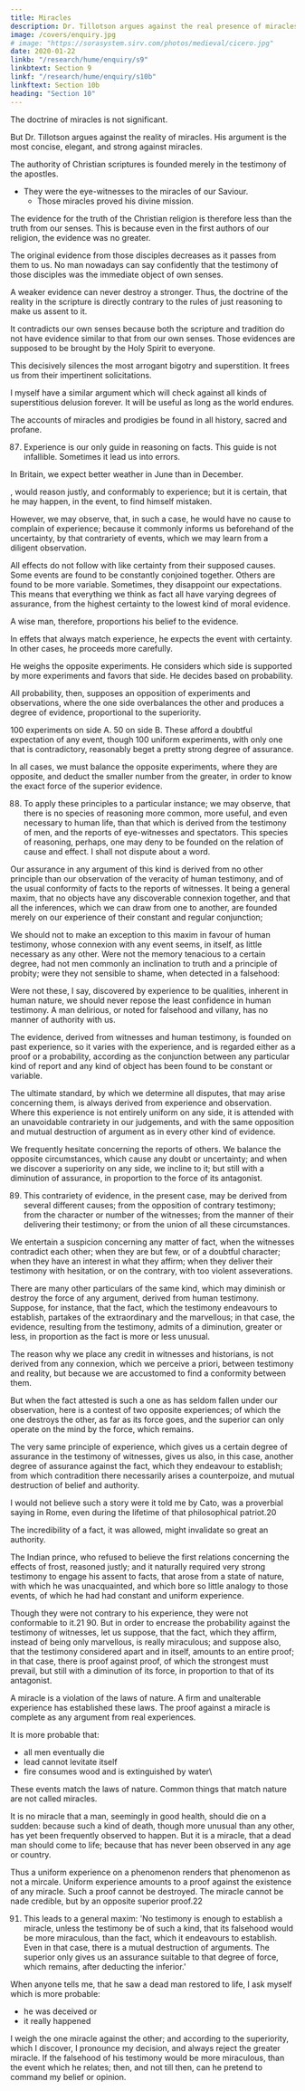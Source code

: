 ```yaml
---
title: Miracles
description: Dr. Tillotson argues against the real presence of miracles. His argument is the most concise, elegant, and strong against miracles
image: /covers/enquiry.jpg
# image: "https://sorasystem.sirv.com/photos/medieval/cicero.jpg"
date: 2020-01-22
linkb: "/research/hume/enquiry/s9"
linkbtext: Section 9
linkf: "/research/hume/enquiry/s10b"
linkftext: Section 10b
heading: "Section 10"
---
```


The doctrine of miracles is not significant.

But Dr. Tillotson argues against the reality of miracles. His argument is the most concise, elegant, and strong against miracles.

The authority of Christian scriptures is founded merely in the testimony of the apostles.
- They were the eye-witnesses to the miracles of our Saviour.
  - Those miracles proved his divine mission.

The evidence for the truth of the Christian religion is therefore less than the truth from our senses. This is because even in the first authors of our religion, the evidence was no greater.

The original evidence from those disciples decreases as it passes from them to us. No man nowadays can say confidently that the testimony of those disciples was the immediate object of own senses.

A weaker evidence can never destroy a stronger. Thus, the doctrine of the reality in the scripture is directly contrary to the rules of just reasoning to make us assent to it.

It contradicts our own senses because both the scripture and tradition do not have evidence similar to that from our own senses. Those evidences are supposed to be brought by the Holy Spirit to everyone.   <!-- when they are considered merely as external evidences, and are not brought home to every one's breast, by the immediate operation of the . -->

This decisively silences the most arrogant bigotry and superstition. It frees us from their impertinent solicitations. 

I myself have a similar argument which will check against all kinds of superstitious delusion forever. It will be useful as long as the world endures. 

The accounts of miracles and prodigies be found in all history, sacred and profane. 


87. Experience is our only guide in reasoning on facts. This guide is not infallible. Sometimes it lead us into errors. 

In Britain, we expect better weather in June than in December. 

, would reason justly, and conformably to experience; but it is certain, that he may happen, in the event, to find himself mistaken. 

However, we may observe, that, in such a case, he would have no cause to complain of experience; because it commonly informs us beforehand of the uncertainty, by that contrariety of events, which we may learn from a diligent observation. 


All effects do not follow with like certainty from their supposed causes. Some events are found to be  constantly conjoined together. Others are found to be more variable. Sometimes, they disappoint our expectations. This means that everything we think as fact all have varying degrees of assurance, from the highest certainty to the lowest kind of moral evidence. 

A wise man, therefore, proportions his belief to the evidence. 

In effets that always match experience, he expects the event with certainty. <!--  the last degree of assurance, and regards his past experience as a full proof of the future existence of that event. --> In other cases, he proceeds more carefully.

He weighs the opposite experiments. He considers which side is supported by more experiments and favors that side. He decides based on probability. 

All probability, then, supposes an opposition of experiments and observations, where the one side  overbalances the other and produces a degree of evidence, proportional to the superiority. 

100 experiments on side A. 50 on side B. These afford a doubtful expectation of any event, though 100  uniform experiments, with only one that is contradictory, reasonably beget a pretty strong degree of assurance. 

In all cases, we must balance the opposite experiments, where they are opposite, and deduct the smaller number from the greater, in order to know the exact force of the superior evidence. 

88. To apply these principles to a particular instance; we may observe, that there is no species of reasoning more common, more useful, and even necessary to human life, than that which is derived from the testimony of men, and the reports of eye-witnesses and spectators. This species of reasoning, perhaps, one may deny to be founded on the relation of cause and effect. I shall not dispute about a word. 

Our assurance in any argument of this kind is derived from no other principle than our observation of the veracity of human testimony, and of the usual conformity of facts to the reports of witnesses. It being a general maxim, that no objects have any discoverable connexion together, and that all the inferences, which we can draw from one to another, are founded merely on our experience of their constant and regular conjunction; 

We should not to make an exception to this maxim in favour of human testimony, whose connexion with any event seems, in itself, as little necessary as any other. Were not the memory tenacious to a certain degree, had not men commonly an inclination to truth and a principle of probity; were they not sensible to shame, when detected in a falsehood: 

Were not these, I say, discovered by experience to be qualities, inherent in human nature, we should never repose the least confidence in human testimony. A man delirious, or noted for falsehood and villany, has no manner of authority with us.

The evidence, derived from witnesses and human testimony, is founded on past experience, so it varies with the experience, and is regarded either as a proof or a probability, according as the conjunction between any particular kind of report and any kind of object has been found to be constant or variable.

<!-- There are a number of circumstances to be taken into consideration in all judgements of this kind; and  -->

The ultimate standard, by which we determine all disputes, that may arise concerning them, is always derived from experience and observation. Where this experience is not entirely uniform on any side, it is attended with an unavoidable contrariety in our judgements, and with the same opposition and mutual destruction of argument as in every other kind of evidence. 

We frequently hesitate concerning the reports of others. We balance the opposite circumstances, which cause any doubt or uncertainty; and when we discover a superiority on any side, we incline to it; but still with a diminution of assurance, in proportion to the force of its antagonist. 

89. This contrariety of evidence, in the present case, may be derived from several different causes; from the opposition of contrary testimony; from the character or number of the witnesses; from the manner of their delivering their testimony; or from the union of all these circumstances. 

We entertain a suspicion concerning any matter of fact, when the witnesses contradict each other; when they are but few, or of a doubtful character; when they have an interest in what they affirm; when they deliver their testimony with hesitation, or on the contrary, with too violent asseverations. 

There are many other particulars of the same kind, which may diminish or destroy the force of any argument, derived from human testimony. Suppose, for instance, that the fact, which the testimony endeavours to establish, partakes of the extraordinary and the marvellous; in that case, the evidence, resulting from the testimony, admits of a diminution, greater or less, in proportion as the fact is more or less unusual. 

The reason why we place any credit in witnesses and historians, is not derived from any connexion, which we perceive a priori, between testimony and reality, but because we are accustomed to find a conformity between them. 

But when the fact attested is such a one as has seldom fallen under our observation, here is a contest of two opposite experiences; of which the one destroys the other, as far as its force goes, and the superior can only operate on the mind by the force, which remains. 

The very same principle of experience, which gives us a certain degree of assurance in the testimony of witnesses, gives us also, in this case, another degree of assurance against the fact, which they endeavour to establish; from which contradition there necessarily arises a counterpoize, and mutual destruction of belief and authority. 

I would not believe such a story were it told me by Cato, was a proverbial saying in Rome, even during the lifetime of that philosophical patriot.20 

The incredibility of a fact, it was allowed, might invalidate so great an authority. 

The Indian prince, who refused to believe the first relations concerning the effects of frost, reasoned justly; and it naturally required very strong testimony to engage his assent to facts, that arose from a state of nature, with which he was unacquainted, and which bore so little analogy to those events, of which he had had constant and uniform experience. 

Though they were not contrary to his experience, they were not conformable to it.21 90. But in order to encrease the probability against the testimony of witnesses, let us suppose, that the fact, which they affirm, instead of being only marvellous, is really miraculous; and suppose also, that the testimony considered apart and in itself, amounts to an entire proof; in that case, there is proof against proof, of which the strongest must prevail, but still with a diminution of its force, in proportion to that of its antagonist. 

A miracle is a violation of the laws of nature. A firm and unalterable experience has established these laws. The proof against a miracle is complete as any argument from real experiences. 
<!-- , from the very nature of the fact, is as entire as any argument from experience can possibly be imagined.  -->

It is more probable that:
- all men eventually die
- lead cannot levitate itself
- fire consumes wood and is extinguished by water\

These events match the laws of nature. <!-- , and there is required a violation of these laws, or in other words, a miracle to prevent them?  --> Common things that match nature are not called miracles. 

It is no miracle that a man, seemingly in good health, should die on a sudden: because such a kind of death, though more unusual than any other, has yet been frequently observed to happen. But it is a miracle, that a dead man should come to life; because that has never been observed in any age or country.

Thus a uniform experience on a phenomenon renders that phenomenon as not a mircale. <!--   against every miraculous event, otherwise the event would not be a miracle. --> Uniform experience amounts to a proof against the <!-- , there is here a direct and full proof, from the nature of the fact, against the --> existence of any miracle. Such a proof cannot be destroyed. The miracle cannot be nade credible, but by an opposite superior proof.22 

91. This leads to a general maxim: 'No testimony is enough to establish a miracle, unless the testimony be of such a kind, that its falsehood would be more miraculous, than the fact, which it endeavours to establish. Even in that case, there is a mutual destruction of arguments. The superior only gives us an assurance suitable to that degree of force, which remains, after deducting the inferior.'

When anyone tells me, that he saw a dead man restored to life, I ask myself which is more probable:
- he was deceived or
- it really happened

I weigh the one miracle against the other; and according to the superiority, which I discover, I pronounce my decision, and always reject the greater miracle. If the falsehood of his testimony would be more miraculous, than the event which he relates; then, and not till then, can he pretend to command my belief or opinion.
